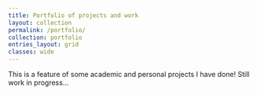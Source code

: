 ```yaml
---
title: Portfolio of projects and work
layout: collection
permalink: /portfolio/
collection: portfolio
entries_layout: grid
classes: wide
---
```



This is a feature of some academic and personal projects I have done! Still work in progress...
